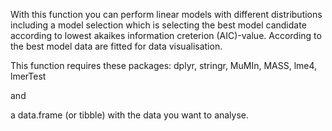 With this function you can perform linear models with different distributions including a model selection which is selecting the best model candidate according to lowest akaikes information creterion (AIC)-value. According to the best model data are fitted for data visualisation.

This function requires these packages:
dplyr, stringr, MuMIn, MASS, lme4, lmerTest

and

a data.frame (or tibble) with the data you want to analyse.

